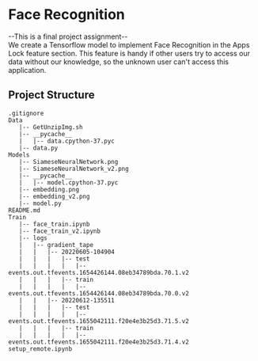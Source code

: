 # Face Recognition
--This is a final project assignment-- <br/>
We create a Tensorflow model to implement Face Recognition in the Apps
Lock feature section. This feature is handy if other users try to access our data without our
knowledge, so the unknown user can't access this application.

**Project Structure**
-
```
.gitignore
Data
   |-- GetUnzipImg.sh
   |-- __pycache__
   |   |-- data.cpython-37.pyc
   |-- data.py
Models
   |-- SiameseNeuralNetwork.png
   |-- SiameseNeuralNetwork_v2.png
   |-- __pycache__
   |   |-- model.cpython-37.pyc
   |-- embedding.png
   |-- embedding_v2.png
   |-- model.py
README.md
Train
   |-- face_train.ipynb
   |-- face_train_v2.ipynb
   |-- logs
   |   |-- gradient_tape
   |   |   |-- 20220605-104904
   |   |   |   |-- test
   |   |   |   |   |-- events.out.tfevents.1654426144.08eb34789bda.70.1.v2
   |   |   |   |-- train
   |   |   |   |   |-- events.out.tfevents.1654426144.08eb34789bda.70.0.v2
   |   |   |-- 20220612-135511
   |   |   |   |-- test
   |   |   |   |   |-- events.out.tfevents.1655042111.f20e4e3b25d3.71.5.v2
   |   |   |   |-- train
   |   |   |   |   |-- events.out.tfevents.1655042111.f20e4e3b25d3.71.4.v2
setup_remote.ipynb
```

